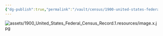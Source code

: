 ```yaml
---
{"dg-publish":true,"permalink":"/vault/census/1900-united-states-federal-census-record-1/","tags":["Mary-Ann-Hawkins"]}
---
```


![assets/1900_United_States_Federal_Census_Record.1.resources/image.x.jpg](/img/user/assets/1900_United_States_Federal_Census_Record.1.resources/image.x.jpg)
